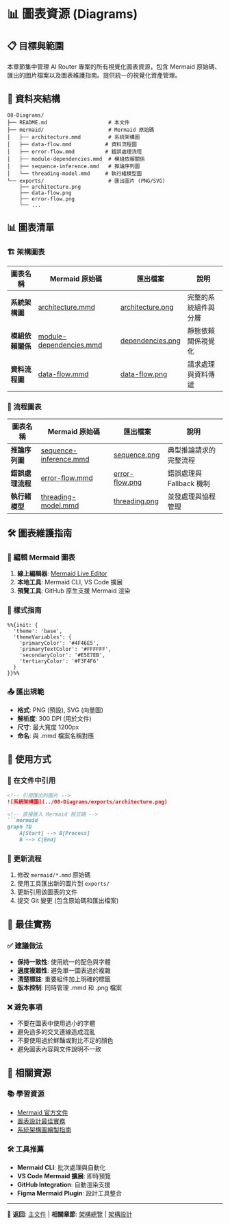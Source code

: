 # 📊 圖表資源 (Diagrams)

## 📋 目標與範圍

本章節集中管理 AI Router 專案的所有視覺化圖表資源，包含 Mermaid 原始碼、匯出的圖片檔案以及圖表維護指南。提供統一的視覺化資產管理。

## 📁 資料夾結構

```
08-Diagrams/
├── README.md                    # 本文件
├── mermaid/                     # Mermaid 原始碼
│   ├── architecture.mmd         # 系統架構圖
│   ├── data-flow.mmd           # 資料流程圖
│   ├── error-flow.mmd          # 錯誤處理流程
│   ├── module-dependencies.mmd  # 模組依賴關係
│   ├── sequence-inference.mmd   # 推論序列圖
│   └── threading-model.mmd     # 執行緒模型圖
└── exports/                     # 匯出圖片 (PNG/SVG)
    ├── architecture.png
    ├── data-flow.png
    ├── error-flow.png
    └── ...
```

## 📊 圖表清單

### 🏗️ 架構圖表

| 圖表名稱 | Mermaid 原始碼 | 匯出檔案 | 說明 |
|---------|---------------|---------|------|
| **系統架構圖** | [architecture.mmd](./mermaid/architecture.mmd) | [architecture.png](./exports/architecture.png) | 完整的系統組件與分層 |
| **模組依賴關係** | [module-dependencies.mmd](./mermaid/module-dependencies.mmd) | [dependencies.png](./exports/dependencies.png) | 靜態依賴關係視覺化 |
| **資料流程圖** | [data-flow.mmd](./mermaid/data-flow.mmd) | [data-flow.png](./exports/data-flow.png) | 請求處理與資料傳遞 |

### 🔄 流程圖表

| 圖表名稱 | Mermaid 原始碼 | 匯出檔案 | 說明 |
|---------|---------------|---------|------|
| **推論序列圖** | [sequence-inference.mmd](./mermaid/sequence-inference.mmd) | [sequence.png](./exports/sequence.png) | 典型推論請求的完整流程 |
| **錯誤處理流程** | [error-flow.mmd](./mermaid/error-flow.mmd) | [error-flow.png](./exports/error-flow.png) | 錯誤處理與 Fallback 機制 |
| **執行緒模型** | [threading-model.mmd](./mermaid/threading-model.mmd) | [threading.png](./exports/threading.png) | 並發處理與協程管理 |

## 🛠️ 圖表維護指南

### 📝 編輯 Mermaid 圖表

1. **線上編輯器**: [Mermaid Live Editor](https://mermaid.live/)
2. **本地工具**: Mermaid CLI, VS Code 擴展
3. **預覽工具**: GitHub 原生支援 Mermaid 渲染

### 🎨 樣式指南

```mermaid
%%{init: {
  'theme': 'base',
  'themeVariables': {
    'primaryColor': '#4F46E5',
    'primaryTextColor': '#FFFFFF',
    'secondaryColor': '#E5E7EB',
    'tertiaryColor': '#F3F4F6'
  }
}}%%
```

### 📤 匯出規範

- **格式**: PNG (預設), SVG (向量圖)
- **解析度**: 300 DPI (用於文件)
- **尺寸**: 最大寬度 1200px
- **命名**: 與 .mmd 檔案名稱對應

## 🔧 使用方式

### 📖 在文件中引用

```markdown
<!-- 引用匯出的圖片 -->
![系統架構圖](../08-Diagrams/exports/architecture.png)

<!-- 直接嵌入 Mermaid 程式碼 -->
```mermaid
graph TD
    A[Start] --> B[Process]
    B --> C[End]
```

### 🔄 更新流程

1. 修改 `mermaid/*.mmd` 原始碼
2. 使用工具匯出新的圖片到 `exports/`
3. 更新引用該圖表的文件
4. 提交 Git 變更 (包含原始碼和匯出檔案)

## 🎯 最佳實務

### ✅ 建議做法

- **保持一致性**: 使用統一的配色與字體
- **適度複雜性**: 避免單一圖表過於複雜
- **清楚標註**: 重要組件加上明確的標籤
- **版本控制**: 同時管理 .mmd 和 .png 檔案

### ❌ 避免事項

- 不要在圖表中使用過小的字體
- 避免過多的交叉連線造成混亂
- 不要使用過於鮮豔或對比不足的顏色
- 避免圖表內容與文件說明不一致

## 🔗 相關資源

### 📚 學習資源

- [Mermaid 官方文件](https://mermaid-js.github.io/mermaid/)
- [圖表設計最佳實務](https://www.mermaidchart.com/blog/)
- [系統架構圖繪製指南](https://c4model.com/)

### 🛠️ 工具推薦

- **Mermaid CLI**: 批次處理與自動化
- **VS Code Mermaid 擴展**: 即時預覽
- **GitHub Integration**: 自動渲染支援
- **Figma Mermaid Plugin**: 設計工具整合

---

📍 **返回**: [主文件](../README.md) | **相關章節**: [架構總覽](../00-Overview/) | [架構設計](../01-Architecture/) 